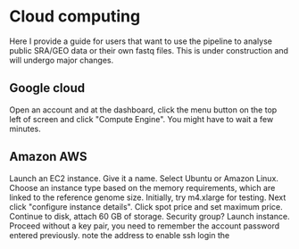 # Cloud computing
Here I provide a guide for users that want to use the pipeline to analyse public SRA/GEO data or their own fastq files. This is under construction and will undergo major changes.

## Google cloud
Open an account and at the dashboard, click the menu button on the top left of screen and click "Compute Engine". You might have to wait a few minutes.

## Amazon AWS
Launch an EC2 instance. Give it a name. Select Ubuntu or Amazon Linux. Choose an instance type based on the memory requirements, which are linked to the reference genome size. Initially, try m4.xlarge for testing. Next click "configure instance details". Click spot price and set maximum price. Continue to disk, attach 60 GB of storage. Security group? Launch instance. Proceed without a key pair, you need to remember the account password entered previously. note the address to enable ssh login the 
